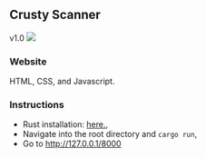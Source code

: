 ## Crusty Scanner
v1.0
<img src="https://github.com/0xcrust/subscan/raw/main/app/app.png">

### Website
HTML, CSS, and Javascript.

### Instructions
- Rust installation: [here.](https://www.rust-lang.org/tools/install),
- Navigate into the root directory and `cargo run`,
- Go to http://127.0.0.1/8000
